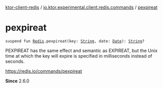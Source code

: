 [ktor-client-redis](../index.md) / [io.ktor.experimental.client.redis.commands](index.md) / [pexpireat](./pexpireat.md)

# pexpireat

`suspend fun `[`Redis`](../io.ktor.experimental.client.redis/-redis/index.md)`.pexpireat(key: `[`String`](https://kotlinlang.org/api/latest/jvm/stdlib/kotlin/-string/index.html)`, date: `[`Date`](http://docs.oracle.com/javase/6/docs/api/java/util/Date.html)`): `[`String`](https://kotlinlang.org/api/latest/jvm/stdlib/kotlin/-string/index.html)`?`

PEXPIREAT has the same effect and semantic as EXPIREAT,
but the Unix time at which the key will expire is specified in milliseconds instead of seconds.

https://redis.io/commands/pexpireat

**Since**
2.6.0


